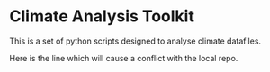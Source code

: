 # Climate Analysis Toolkit

This is a set of python scripts designed to analyse climate datafiles.

Here is the line which will cause a conflict with the local repo.
